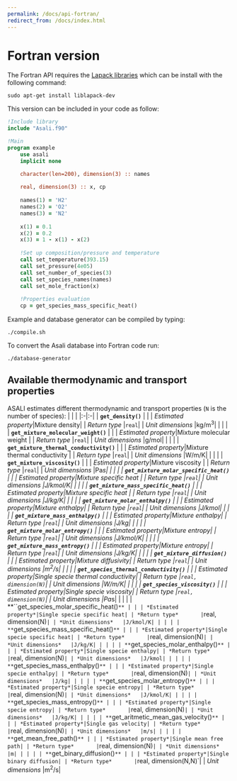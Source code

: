 ```yaml
---
permalink: /docs/api-fortran/
redirect_from: /docs/index.html
---
```


# **Fortran version**
The Fortran API requires the [Lapack libraries](http://www.netlib.org/lapack/) which can be install with the following command:

```
sudo apt-get install liblapack-dev
``` 
This version can be included in your code as follow:  
```fortran
!Include library
include "Asali.f90"

!Main
program example
    use asali
    implicit none

    character(len=200), dimension(3) :: names
    
    real, dimension(3) :: x, cp
    
    names(1) = 'H2'
    names(2) = 'O2'
    names(3) = 'N2'
    
    x(1) = 0.1
    x(2) = 0.2
    x(3) = 1 - x(1) - x(2)
    
    !Set up composition/pressure and temperature
    call set_temperature(393.15)
    call set_pressure(4e05)
    call set_number_of_species(3)
    call set_species_names(names)
    call set_mole_fraction(x)
    
    !Properties evaluation
    cp = get_species_mass_specific_heat()
```

Example and database generator can be compiled by typing:
```
./compile.sh
```

To convert the Asali database into Fortran code run:
```
./database-generator
```
## Available thermodynamic and transport properties
ASALI estimates different thermodynamic and transport properties (`N` is the number of species):
| | |
|:-|:-|
| **`get_density()`** | |
| *Estimated property*|Mixture density|
| *Return type*       |`real`|
| *Unit dimensions*   |kg/m<sup>3</sup>|
| | |
| **`get_mixture_molecular_weight()`** | |
| *Estimated property*|Mixture molecular weight |
| *Return type*       |`real`|
| *Unit dimensions*   |g/mol|
| | |
| **`get_mixture_thermal_conductivity()`** | |
| *Estimated property*|Mixture thermal conductivity |
| *Return type*       |`real`|
| *Unit dimensions*   |W/m/K|
| | |
| **`get_mixture_viscosity()`** | |
| *Estimated property*|Mixture viscosity |
| *Return type*       |`real`|
| *Unit dimensions*   |Pa*s|
| | |
| **`get_mixture_molar_specific_heat()`** | |
| *Estimated property*|Mixture specific heat |
| *Return type*       |`real`|
| *Unit dimensions*   |J/kmol/K|
 | | |
| **`get_mixture_mass_specific_heat()`** | |
| *Estimated property*|Mixture specific heat |
| *Return type*       |`real`|
| *Unit dimensions*   |J/kg/K|
| | |
| **`get_mixture_molar_enthalpy()`** | |
| *Estimated property*|Mixture enthalpy|
| *Return type*       |`real`|
| *Unit dimensions*   |J/kmol|
| | |
| **`get_mixture_mass_enthalpy()`** | |
| *Estimated property*|Mixture enthalpy|
| *Return type*       |`real`|
| *Unit dimensions*   |J/kg|
| | |
| **`get_mixture_molar_entropy()`** | |
| *Estimated property*|Mixture entropy|
| *Return type*       |`real`|
| *Unit dimensions*   |J/kmol/K|
| | |
| **`get_mixture_mass_entropy()`** | |
| *Estimated property*|Mixture entropy|
| *Return type*       |`real`|
| *Unit dimensions*   |J/kg/K|
| | |
| **`get_mixture_diffusion()`** | |
| *Estimated property*|Mixture diffusivity|
| *Return type*       |`real`|
| *Unit dimensions*   |m<sup>2</sup>/s|
| | |
| **`get_species_thermal_conductivity()`** | |
| *Estimated property*|Single specie thermal conductivity|
| *Return type*       |`real, dimension(N)`|
| *Unit dimensions*   |W/m/K|
| | |
| **`get_species_viscosity()`** | |
| *Estimated property*|Single specie viscosity|
| *Return type*       |`real, dimension(N)`|
| *Unit dimensions*   |Pa*s|
| | |
| **``get_species_molar_specific_heat()`** | |
| *Estimated property*|Single specie specific heat|
| *Return type*       |`real, dimension(N)`|
| *Unit dimensions*   |J/kmol/K|
| | |
| **`get_species_mass_specific_heat()`** | |
| *Estimated property*|Single specie specific heat|
| *Return type*       |`real, dimension(N)`|
| *Unit dimensions*   |J/kg/K|
| | |
| **`get_species_molar_enthalpy()`** | |
| *Estimated property*|Single specie enthalpy|
| *Return type*       |`real, dimension(N)`|
| *Unit dimensions*   |J/kmol|
| | |
| **`get_species_mass_enthalpy()`** | |
| *Estimated property*|Single specie enthalpy|
| *Return type*       |`real, dimension(N)`|
| *Unit dimensions*   |J/kg|
| | |
| **`get_species_molar_entropy()`** | |
| *Estimated property*|Single specie entropy|
| *Return type*       |`real, dimension(N)`|
| *Unit dimensions*   |J/kmol/K|
| | |
| **`get_species_mass_entropy()`** | |
| *Estimated property*|Single specie entropy|
| *Return type*       |`real, dimension(N)`|
| *Unit dimensions*   |J/kg/K|
| | |
| **`get_aritmetic_mean_gas_velocity()`** | |
| *Estimated property*|Single gas velocity|
| *Return type*       |`real, dimension(N)`|
| *Unit dimensions*   |m/s|
| | |
| **`get_mean_free_path()`** | |
| *Estimated property*|Single mean free path|
| *Return type*       |`real, dimension(N)`|
| *Unit dimensions*   |m|
| | |
| **`get_binary_diffusion()`** | |
| *Estimated property*|Single binary diffusion|
| *Return type*       |`real, dimension(N,N)`|
| *Unit dimensions*   |m<sup>2</sup>/s|
